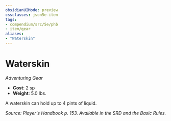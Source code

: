```yaml
---
obsidianUIMode: preview
cssclasses: json5e-item
tags:
- compendium/src/5e/phb
- item/gear
aliases: 
- "Waterskin"
---
```

# Waterskin
*Adventuring Gear*  

- **Cost**: 2 sp
- **Weight**: 5.0 lbs.

A waterskin can hold up to 4 pints of liquid.

*Source: Player's Handbook p. 153. Available in the SRD and the Basic Rules.*